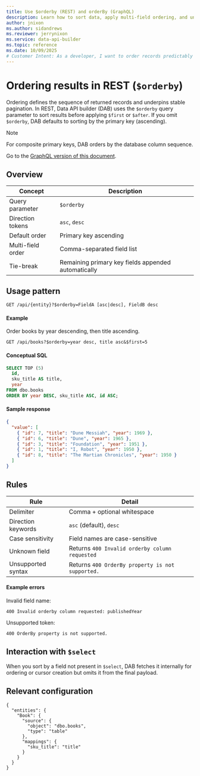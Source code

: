 ```yaml
---
title: Use $orderby (REST) and orderBy (GraphQL)
description: Learn how to sort data, apply multi-field ordering, and understand how Data API builder enforces stable ordering for pagination and consistency.
author: jnixon
ms.author: sidandrews
ms.reviewer: jerrynixon
ms.service: data-api-builder
ms.topic: reference
ms.date: 10/09/2025
# Customer Intent: As a developer, I want to order records predictably and ensure stable pagination.
---
```


# Ordering results in REST (`$orderby`)

Ordering defines the sequence of returned records and underpins stable pagination. In REST, Data API builder (DAB) uses the `$orderby` query parameter to sort results before applying `$first` or `$after`. If you omit `$orderby`, DAB defaults to sorting by the primary key (ascending).

> [!NOTE]
> For composite primary keys, DAB orders by the database column sequence.

Go to the [GraphQL version of this document](./orderby-graphql.md).

## Overview

| Concept           | Description                                         |
| ----------------- | --------------------------------------------------- |
| Query parameter   | `$orderby`                                          |
| Direction tokens  | `asc`, `desc`                                       |
| Default order     | Primary key ascending                               |
| Multi-field order | Comma-separated field list                          |
| Tie-break         | Remaining primary key fields appended automatically |

## Usage pattern

```
GET /api/{entity}?$orderby=FieldA [asc|desc], FieldB desc
```

#### Example

Order books by year descending, then title ascending.

```http
GET /api/books?$orderby=year desc, title asc&$first=5
```

#### Conceptual SQL

```sql
SELECT TOP (5)
  id,
  sku_title AS title,
  year
FROM dbo.books
ORDER BY year DESC, sku_title ASC, id ASC;
```

#### Sample response

```json
{
  "value": [
    { "id": 7, "title": "Dune Messiah", "year": 1969 },
    { "id": 6, "title": "Dune", "year": 1965 },
    { "id": 3, "title": "Foundation", "year": 1951 },
    { "id": 1, "title": "I, Robot", "year": 1950 },
    { "id": 8, "title": "The Martian Chronicles", "year": 1950 }
  ]
}
```

## Rules

| Rule               | Detail                                           |
| ------------------ | ------------------------------------------------ |
| Delimiter          | Comma + optional whitespace                      |
| Direction keywords | `asc` (default), `desc`                          |
| Case sensitivity   | Field names are case-sensitive                   |
| Unknown field      | Returns `400 Invalid orderby column requested`   |
| Unsupported syntax | Returns `400 OrderBy property is not supported.` |

#### Example errors

Invalid field name:

```
400 Invalid orderby column requested: publishedYear
```

Unsupported token:

```
400 OrderBy property is not supported.
```

## Interaction with `$select`

When you sort by a field not present in `$select`, DAB fetches it internally for ordering or cursor creation but omits it from the final payload.

## Relevant configuration

```jsonc
{
  "entities": {
    "Book": {
      "source": {
        "object": "dbo.books",
        "type": "table"
      },
      "mappings": {
        "sku_title": "title"
      }
    }
  }
}
```
